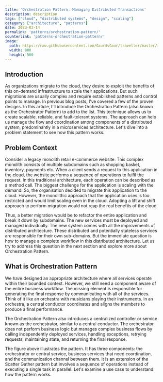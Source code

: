 ```yaml
---
title: 'Orchestration Pattern: Managing Distributed Transactions'
description: description
tags: ["cloud", "distributed systems", "design", "scaling"]
category: ["architecture", "patterns"]
date: 2023-03-14
permalink: 'patterns/orchestration-pattern/'
counterlink: 'patterns-orchestration-pattern/'
image:
  path: https://raw.githubusercontent.com/Gaur4vGaur/traveller/master/images/patterns/2023-03-14-orchestration-pattern/cover-image-orchestration-pattern.jpg
  width: 800
  height: 500
---
```


## Introduction
As organizations migrate to the cloud, they desire to exploit the benefits of this on-demand infrastructure to scale their applications. But such migrations are usually complex and require established patterns and control points to manage. In previous blog posts, I've covered a few of the proven designs. In this article, I'll introduce the Orchestration Pattern (also known as the Orchestrator Pattern) to add to the list. This technique allows us to create scalable, reliable, and fault-tolerant systems. The approach can help us manage the flow and coordination among components of a distributed system, predominantly in a microservices architecture. Let's dive into a problem statement to see how this pattern works.


## Problem Context
Consider a legacy monolith retail e-commerce website. This complex monolith consists of multiple subdomains such as shopping basket, inventory, payments etc. When a client sends a request to this application in the cloud, the website performs a sequence of operations to fulfil the request. In this traditional architecture, each operation can be described as a method call. The biggest challenge for the application is scaling with the demand. So, the organisation decided to migrate this application to the cloud. However, the monolithic approach that the application uses is too restricted and would limit scaling even in the cloud. Adopting a lift and shift approach to perform migration would not reap the real benefits of the cloud. 


Thus, a better migration would be to refactor the entire application and break it down by subdomains. The new services must be deployed and managed individually. The new system comes with all the improvements of distributed architecture. These distributed and potentially stateless services are responsible for their own sub-domains. But the immediate question is how to manage a complete workflow in this distributed architecture. Let us try to address this question in the next section and explore more about Orchestration Pattern.


## What is Orchestration Pattern
We have designed an appropriate architecture where all services operate within their bounded context. However, we still need a component aware of the entire business workflow. The missing element is responsible for generating the final response by communicating with all of the services. Think of it like an orchestra with musicians playing their instruments. In an orchestra, a central conductor coordinates and aligns the members to produce a final performance.


The Orchestration Pattern also introduces a centralized controller or service known as the orchestrator, similar to a central conductor. The orchestrator does not perform business logic but manages complex business flows by calling independently deployed services, handling exceptions, retrying requests, maintaining state, and returning the final response.


The figure above illustrates the pattern. It has three components: the orchestrator or central service, business services that need coordination, and the communication channel between them. It is an extension of the Scatter Gather pattern but involves a sequence of operations instead of executing a single task in parallel. Let's examine a use case to understand how the pattern works.








